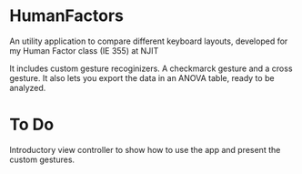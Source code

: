 HumanFactors
============

An utility application to compare different keyboard layouts, developed for my Human Factor class (IE 355) at NJIT

It includes custom gesture recoginizers. A checkmarck gesture and a cross gesture. 
It also lets you export the data in an ANOVA table, ready to be analyzed.


To Do
=====

Introductory view controller to show how to use the app and present the custom gestures.
